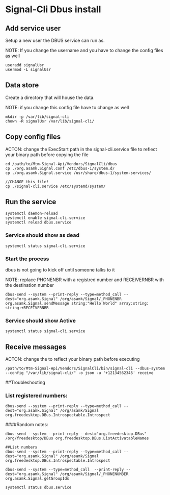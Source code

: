# Signal-Cli Dbus install

## Add service user

Setup a new user the DBUS service can run as. 


NOTE: If you change the username and you have to change the config files as well

```
useradd signalUsr
usermod -L signalUsr
```

## Data store

Create a directory that will house the data.

NOTE: if you change this config file have to change as well

```
mkdir -p /var/lib/signal-cli
chown -R signalUsr /var/lib/signal-cli/
```

## Copy config files


ACTON: change the ExecStart path in the signal-cli.service file to reflect your binary path before copying the file

```
cd /path/to/Mtm-Signal-Api/Vendors/SignalCli/dbus
cp ./org.asamk.Signal.conf /etc/dbus-1/system.d/
cp ./org.asamk.Signal.service /usr/share/dbus-1/system-services/

//CHANGE this file!
cp ./signal-cli.service /etc/systemd/system/
```

## Run the service

```
systemctl daemon-reload
systemctl enable signal-cli.service
systemctl reload dbus.service
```

### Service should show as dead

```
systemctl status signal-cli.service
```


### Start the process

dbus is not going to kick off until someone talks to it

NOTE: replace PHONENBR with a registred number and RECEIVERNBR with the destination number

```
dbus-send --system --print-reply --type=method_call --dest="org.asamk.Signal" /org/asamk/Signal/_PHONENBR org.asamk.Signal.sendMessage string:"Hello World" array:string: string:+RECEIVERNBR
```


### Service should show Active

```
systemctl status signal-cli.service
```

## Receive messages

ACTON: change the to reflect your binary path before executing

```
/path/to/Mtm-Signal-Api/Vendors/SignalCli/bin/signal-cli --dbus-system --config "/var/lib/signal-cli/" -o json -u '+12134562345' receive
```


##Troubleshooting


### List registered numbers:

```
dbus-send --system --print-reply --type=method_call --dest="org.asamk.Signal" /org/asamk/Signal org.freedesktop.DBus.Introspectable.Introspect
```


####Random notes:

```
dbus-send --system --print-reply --dest="org.freedesktop.DBus" /org/freedesktop/DBus org.freedesktop.DBus.ListActivatableNames

##List numbers
dbus-send --system --print-reply --type=method_call --dest="org.asamk.Signal" /org/asamk/Signal org.freedesktop.DBus.Introspectable.Introspect

dbus-send --system --type=method_call  --print-reply --dest="org.asamk.Signal" /org/asamk/Signal/_PHONENUMBER org.asamk.Signal.getGroupIds

systemctl status dbus.service
```
